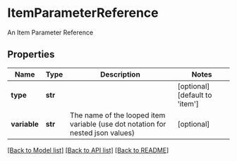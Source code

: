 # ItemParameterReference

An Item Parameter Reference
## Properties
Name | Type | Description | Notes
------------ | ------------- | ------------- | -------------
**type** | **str** |  | [optional] [default to 'item']
**variable** | **str** | The name of the looped item variable (use dot notation for nested json values) | [optional] 

[[Back to Model list]](../README.md#documentation-for-models) [[Back to API list]](../README.md#documentation-for-api-endpoints) [[Back to README]](../README.md)


